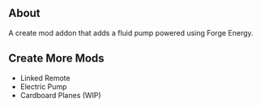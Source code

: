 
## About
A create mod addon that adds a fluid pump powered using Forge Energy.

## Create More Mods
- Linked Remote
- Electric Pump
- Cardboard Planes (WIP)
